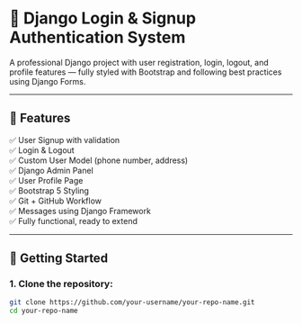 # 🔐 Django Login & Signup Authentication System

A professional Django project with user registration, login, logout, and profile features — fully styled with Bootstrap and following best practices using Django Forms.

---

## 📁 Features

✅ User Signup with validation  
✅ Login & Logout  
✅ Custom User Model (phone number, address)  
✅ Django Admin Panel  
✅ User Profile Page  
✅ Bootstrap 5 Styling  
✅ Git + GitHub Workflow  
✅ Messages using Django Framework  
✅ Fully functional, ready to extend

---

## 🚀 Getting Started

### 1. Clone the repository:

```bash
git clone https://github.com/your-username/your-repo-name.git
cd your-repo-name
